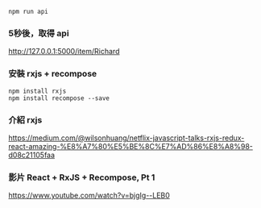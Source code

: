 ```
npm run api
```
### 5秒後，取得 api
http://127.0.0.1:5000/item/Richard


### 安裝 rxjs + recompose

```
npm install rxjs
npm install recompose --save
```


### 介紹 rxjs 
https://medium.com/@wilsonhuang/netflix-javascript-talks-rxjs-redux-react-amazing-%E8%A7%80%E5%BE%8C%E7%AD%86%E8%A8%98-d08c21105faa


### 影片 React + RxJS + Recompose, Pt 1
https://www.youtube.com/watch?v=bjgIg--LEB0